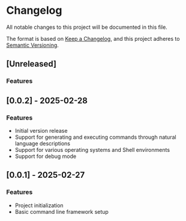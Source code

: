 # Changelog

All notable changes to this project will be documented in this file.

The format is based on [Keep a Changelog](https://keepachangelog.com/en/1.0.0/),
and this project adheres to [Semantic Versioning](https://semver.org/spec/v2.0.0.html).

## [Unreleased]

### Features

## [0.0.2] - 2025-02-28

### Features

- Initial version release
- Support for generating and executing commands through natural language descriptions
- Support for various operating systems and Shell environments
- Support for debug mode

## [0.0.1] - 2025-02-27

### Features

- Project initialization
- Basic command line framework setup